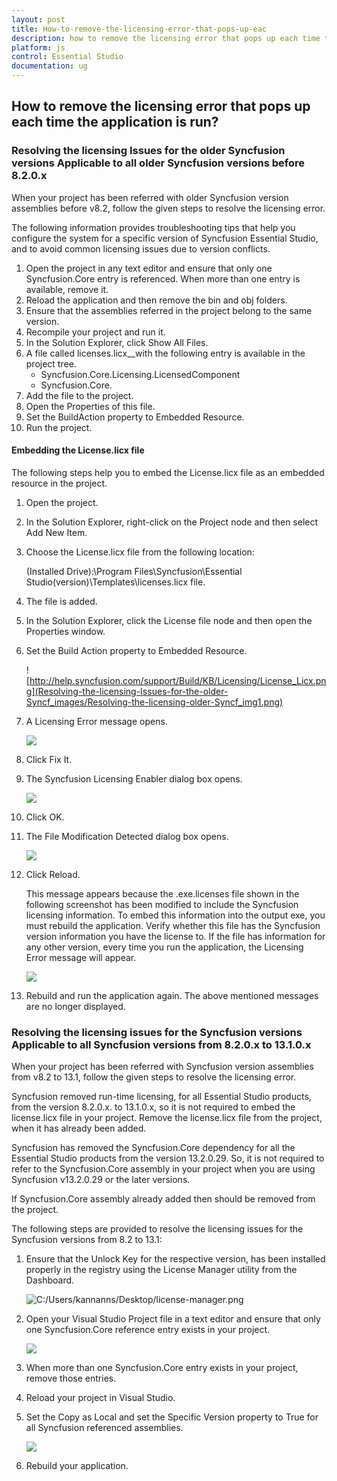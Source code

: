 ```yaml
---
layout: post
title: How-to-remove-the-licensing-error-that-pops-up-eac
description: how to remove the licensing error that pops up each time the application is run?
platform: js
control: Essential Studio
documentation: ug
---
```


## How to remove the licensing error that pops up each time the application is run?


### Resolving the licensing Issues for the older Syncfusion versions Applicable to all older Syncfusion versions before 8.2.0.x

When your project has been referred with older Syncfusion version assemblies before v8.2, follow the given steps to resolve the licensing error.

The following information provides troubleshooting tips that help you configure the system for a specific version of Syncfusion Essential Studio, and to avoid common licensing issues due to version conflicts.

1.  Open the project in any text editor and ensure that only one Syncfusion.Core entry is referenced. When more than one entry is available, remove it.
2.  Reload the application and then remove the bin and obj folders. 
2.  Ensure that the assemblies referred in the project belong to the same version.
3.  Recompile your project and run it.
4.  In the Solution Explorer, click Show All Files. 
5.  A file called licenses.licx__with the following entry is available in the project tree. 
    * Syncfusion.Core.Licensing.LicensedComponent
    * Syncfusion.Core. 
6. Add the file to the project.
7. Open the Properties of this file. 
8. Set the BuildAction property to Embedded Resource.
9. Run the project.

#### Embedding the License.licx file

The following steps help you to embed the License.licx file as an embedded resource in the project.

1. Open the project.
2. In the Solution Explorer, right-click on the Project node and then select Add New Item.
3. Choose the License.licx file from the following location:

   (Installed Drive):\Program Files\Syncfusion\Essential Studio\(version)\Templates\licenses.licx file.

4. The file is added. 
5. In the Solution Explorer, click the License file node and then open the Properties window.
6. Set the Build Action property to Embedded Resource.

   ![http://help.syncfusion.com/support/Build/KB/Licensing/License_Licx.png](Resolving-the-licensing-Issues-for-the-older-Syncf_images/Resolving-the-licensing-older-Syncf_img1.png)



7. A Licensing Error message opens. 

   ![](Resolving-the-licensing-Issues-for-the-older-Syncf_images/Resolving-the-licensing-older-Syncf_img2.jpeg)



8. Click Fix It.
9. The Syncfusion Licensing Enabler dialog box opens. 

   ![](Resolving-the-licensing-Issues-for-the-older-Syncf_images/Resolving-the-licensing-older-Syncf_img3.jpeg)



10. Click OK.

11. The File Modification Detected dialog box opens. 


    ![](Resolving-the-licensing-Issues-for-the-older-Syncf_images/Resolving-the-licensing-older-Syncf_img4.jpeg)



12. Click Reload. 

    This message appears because the .exe.licenses file shown in the following screenshot has been modified to include the Syncfusion licensing information. To embed this information into the output exe, you must rebuild the application. Verify whether this file has the Syncfusion version information you have the license to. If the file has information for any other version, every time you run the application, the Licensing Error message will appear.  
 
    ![](Resolving-the-licensing-Issues-for-the-older-Syncf_images/Resolving-the-licensing-older-Syncf_img5.jpeg)

13. Rebuild and run the application again. The above mentioned messages are no longer displayed.


### Resolving the licensing issues for the Syncfusion versions Applicable to all Syncfusion versions from 8.2.0.x to 13.1.0.x

When your project has been referred with Syncfusion version assemblies from v8.2 to 13.1, follow the given steps to resolve the licensing error.

Syncfusion removed run-time licensing, for all Essential Studio products, from the version 8.2.0.x. to 13.1.0.x, so it is not required to embed the license.licx file in your project. Remove the license.licx file from the project, when it has already been added.

Syncfusion has removed the Syncfusion.Core dependency for all the Essential Studio products from the version 13.2.0.29. So, it is not required to refer to the Syncfusion.Core assembly in your project when you are using Syncfusion v13.2.0.29 or the later versions. 

If Syncfusion.Core assembly already added then should be removed from the project.


The following steps are provided to resolve the licensing issues for the Syncfusion versions from 8.2 to 13.1:

1. Ensure that the Unlock Key for the respective version, has been installed properly in the registry using the License Manager utility from the Dashboard.

   ![C:/Users/kannanns/Desktop/license-manager.png](Resolving-the-licensing-issues-for-the-Syncfusion-_images/Resolving-the-licensing-Syncfusion-_img1.png)

2. Open your Visual Studio Project file in a text editor and ensure that only one Syncfusion.Core reference entry exists in your project.

   ![](Resolving-the-licensing-issues-for-the-Syncfusion-_images/Resolving-the-licensing-Syncfusion-_img2.png)

3. When more than one Syncfusion.Core entry exists in your project, remove those entries.
4. Reload your project in Visual Studio.
5. Set the Copy as Local and set the Specific Version property to True for all Syncfusion referenced assemblies.

   ![](Resolving-the-licensing-issues-for-the-Syncfusion-_images/Resolving-the-licensing-Syncfusion-_img3.png)

6. Rebuild your application.